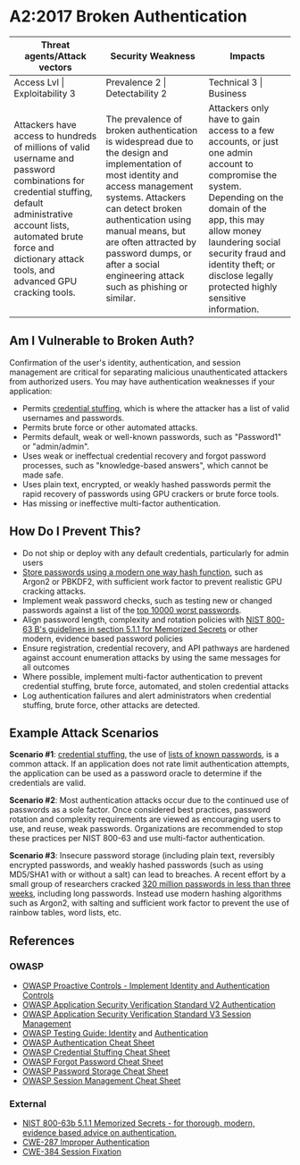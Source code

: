 # A2:2017 Broken Authentication

| Threat agents/Attack vectors | Security Weakness           | Impacts               |
| -- | -- | -- |
| Access Lvl \| Exploitability 3 | Prevalence 2 \| Detectability 2 | Technical 3 \| Business |
| Attackers have access to hundreds of millions of valid username and password combinations for credential stuffing, default administrative account lists, automated brute force and dictionary attack tools, and advanced GPU cracking tools.  | The prevalence of broken authentication is widespread due to the design and implementation of most identity and access management systems. Attackers can detect broken authentication using manual means, but are often attracted by password dumps, or after a social engineering attack such as phishing or similar. | Attackers only have to gain access to a few accounts, or just one admin  account to compromise the system. Depending on the domain of the app, this may allow money laundering social security fraud and identity theft; or disclose legally protected highly sensitive information. |

## Am I Vulnerable to Broken Auth?

Confirmation of the user's identity, authentication, and session management are critical for separating malicious unauthenticated attackers from authorized users.
You may have authentication weaknesses if your application:

* Permits [credential stuffing](https://www.owasp.org/index.php/Credential_stuffing), which is where the attacker has a list of valid usernames and passwords.
* Permits brute force or other automated attacks.
* Permits default, weak or well-known passwords, such as "Password1" or "admin/admin".
* Uses weak or ineffectual credential recovery and forgot password processes, such as "knowledge-based answers", which cannot be made safe.
* Uses plain text, encrypted, or weakly hashed passwords permit the rapid recovery of passwords using GPU crackers or brute force tools.
* Has missing or ineffective multi-factor authentication.

## How Do I Prevent This?

* Do not ship or deploy with any default credentials, particularly for admin users
* [Store passwords using a modern one way hash function](https://www.owasp.org/index.php/Password_Storage_Cheat_Sheet#Leverage_an_adaptive_one-way_function), such as Argon2 or PBKDF2, with sufficient work factor to prevent realistic GPU cracking attacks.
* Implement weak password checks, such as testing new or changed passwords against a list of the [top 10000 worst passwords](https://github.com/danielmiessler/SecLists/tree/master/Passwords).
* Align password length, complexity and rotation policies with [NIST 800-63 B's guidelines in section 5.1.1 for Memorized Secrets](https://pages.nist.gov/800-63-3/sp800-63b.html#memsecret) or other modern, evidence based password policies
* Ensure registration, credential recovery, and API pathways are hardened against account enumeration attacks by using the same messages for all outcomes
* Where possible, implement multi-factor authentication to prevent credential stuffing, brute force, automated, and stolen credential attacks
* Log authentication failures and alert administrators when credential stuffing, brute force, other attacks are detected.

## Example Attack Scenarios

**Scenario #1**: [credential stuffing](https://www.owasp.org/index.php/Credential_stuffing), the use of [lists of known passwords](https://github.com/danielmiessler/SecLists), is a common attack. If an application does not rate limit authentication attempts, the application can be used as a password oracle to determine if the credentials are valid.

**Scenario #2**: Most authentication attacks occur due to the continued use of passwords as a sole factor. Once considered best practices, password rotation and complexity requirements are viewed as encouraging users to use, and reuse, weak passwords. Organizations are recommended to stop these practices per NIST 800-63 and use multi-factor authentication.

**Scenario #3**: Insecure password storage (including plain text, reversibly encrypted passwords, and weakly hashed passwords (such as using MD5/SHA1 with or without a salt) can lead to breaches. A recent effort by a small group of researchers cracked [320 million passwords in less than three weeks](https://cynosureprime.blogspot.com.au/2017/08/320-million-hashes-exposed.html), including long passwords. Instead use modern hashing algorithms such as Argon2, with salting and sufficient work factor to prevent the use of rainbow tables, word lists, etc.

## References

### OWASP

* [OWASP Proactive Controls - Implement Identity and Authentication Controls](https://www.owasp.org/index.php/OWASP_Proactive_Controls#5:_Implement_Identity_and_Authentication_Controls)
* [OWASP Application Security Verification Standard V2 Authentication](https://www.owasp.org/index.php/Category:OWASP_Application_Security_Verification_Standard_Project#tab=Home)
* [OWASP Application Security Verification Standard V3 Session Management](https://www.owasp.org/index.php/Category:OWASP_Application_Security_Verification_Standard_Project#tab=Home)
* [OWASP Testing Guide: Identity](https://www.owasp.org/index.php/Testing_Identity_Management)
 and [Authentication](https://www.owasp.org/index.php/Testing_for_authentication)
* [OWASP Authentication Cheat Sheet](https://www.owasp.org/index.php/Authentication_Cheat_Sheet)
* [OWASP Credential Stuffing Cheat Sheet](https://www.owasp.org/index.php/Credential_Stuffing_Prevention_Cheat_Sheet)
* [OWASP Forgot Password Cheat Sheet](https://www.owasp.org/index.php/Forgot_Password_Cheat_Sheet)
* [OWASP Password Storage Cheat Sheet](https://www.owasp.org/index.php/Password_Storage_Cheat_Sheet)
* [OWASP Session Management Cheat Sheet](https://www.owasp.org/index.php/Session_Management_Cheat_Sheet)

### External

* [NIST 800-63b 5.1.1 Memorized Secrets - for thorough, modern, evidence based advice on authentication.](https://pages.nist.gov/800-63-3/sp800-63b.html#memsecret)
* [CWE-287 Improper Authentication](https://cwe.mitre.org/data/definitions/287.html)
* [CWE-384 Session Fixation](https://cwe.mitre.org/data/definitions/384.html)
